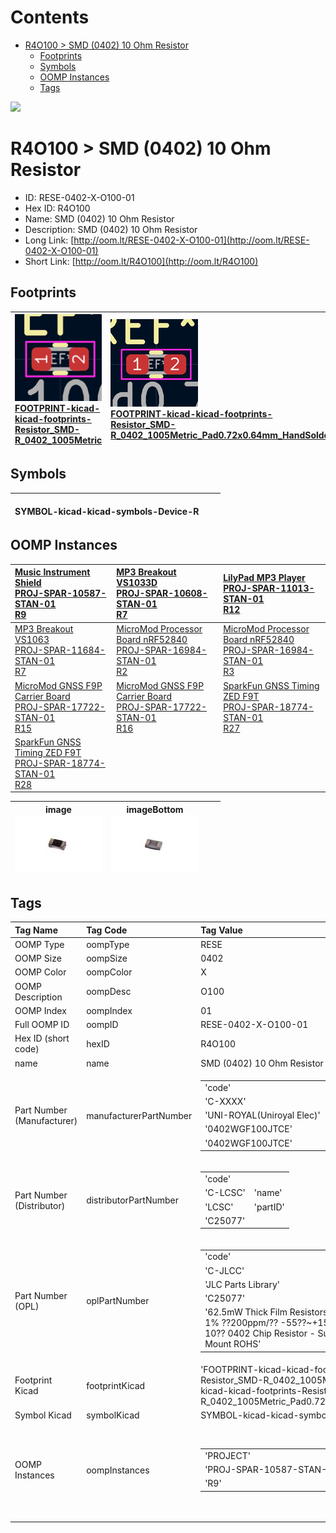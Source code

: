 



Contents
========

* [R4O100 > SMD (0402) 10 Ohm Resistor](#r4o100--smd-0402-10-ohm-resistor)
	* [Footprints](#footprints)
	* [Symbols](#symbols)
	* [OOMP Instances](#oomp-instances)
	* [Tags](#tags)
  
![][im]
# R4O100 > SMD (0402) 10 Ohm Resistor

- ID: RESE-0402-X-O100-01
- Hex ID: R4O100
- Name: SMD (0402) 10 Ohm Resistor
- Description: SMD (0402) 10 Ohm Resistor
- Long Link: [http://oom.lt/RESE-0402-X-O100-01](http://oom.lt/RESE-0402-X-O100-01)
- Short Link: [http://oom.lt/R4O100](http://oom.lt/R4O100)

## Footprints
  

|[![](https://raw.githubusercontent.com/oomlout/oomlout_OOMP_eda_V2/main/FOOTPRINT/kicad/kicad-footprints/Resistor_SMD/R_0402_1005Metric/image_140.png)<br>FOOTPRINT-kicad-kicad-footprints-Resistor_SMD-R_0402_1005Metric](https://github.com/oomlout/oomlout_OOMP_eda_V2/tree/main/FOOTPRINT/kicad/kicad-footprints/Resistor_SMD/R_0402_1005Metric/)|[![](https://raw.githubusercontent.com/oomlout/oomlout_OOMP_eda_V2/main/FOOTPRINT/kicad/kicad-footprints/Resistor_SMD/R_0402_1005Metric_Pad0.72x0.64mm_HandSolder/image_140.png)<br>FOOTPRINT-kicad-kicad-footprints-Resistor_SMD-R_0402_1005Metric_Pad0.72x0.64mm_HandSolder](https://github.com/oomlout/oomlout_OOMP_eda_V2/tree/main/FOOTPRINT/kicad/kicad-footprints/Resistor_SMD/R_0402_1005Metric_Pad0.72x0.64mm_HandSolder/)||
| :--- | :--- | :--- |

## Symbols
  

|![]()<br>SYMBOL-kicad-kicad-symbols-Device-R|||
| :--- | :--- | :--- |

## OOMP Instances
  

|[Music Instrument Shield<br>PROJ-SPAR-10587-STAN-01<br>R9](https://github.com/oomlout/oomlout_OOMP_projects_V2/tree/main/PROJ/SPAR/10587/STAN/01/)|[MP3 Breakout VS1033D<br>PROJ-SPAR-10608-STAN-01<br>R7](https://github.com/oomlout/oomlout_OOMP_projects_V2/tree/main/PROJ/SPAR/10608/STAN/01/)|[LilyPad MP3 Player<br>PROJ-SPAR-11013-STAN-01<br>R12](https://github.com/oomlout/oomlout_OOMP_projects_V2/tree/main/PROJ/SPAR/11013/STAN/01/)|
| :--- | :--- | :--- |
|[MP3 Breakout VS1063<br>PROJ-SPAR-11684-STAN-01<br>R7](https://github.com/oomlout/oomlout_OOMP_projects_V2/tree/main/PROJ/SPAR/11684/STAN/01/)|[MicroMod Processor Board nRF52840<br>PROJ-SPAR-16984-STAN-01<br>R2](https://github.com/oomlout/oomlout_OOMP_projects_V2/tree/main/PROJ/SPAR/16984/STAN/01/)|[MicroMod Processor Board nRF52840<br>PROJ-SPAR-16984-STAN-01<br>R3](https://github.com/oomlout/oomlout_OOMP_projects_V2/tree/main/PROJ/SPAR/16984/STAN/01/)|
|[MicroMod GNSS F9P Carrier Board<br>PROJ-SPAR-17722-STAN-01<br>R15](https://github.com/oomlout/oomlout_OOMP_projects_V2/tree/main/PROJ/SPAR/17722/STAN/01/)|[MicroMod GNSS F9P Carrier Board<br>PROJ-SPAR-17722-STAN-01<br>R16](https://github.com/oomlout/oomlout_OOMP_projects_V2/tree/main/PROJ/SPAR/17722/STAN/01/)|[SparkFun GNSS Timing ZED F9T<br>PROJ-SPAR-18774-STAN-01<br>R27](https://github.com/oomlout/oomlout_OOMP_projects_V2/tree/main/PROJ/SPAR/18774/STAN/01/)|
|[SparkFun GNSS Timing ZED F9T<br>PROJ-SPAR-18774-STAN-01<br>R28](https://github.com/oomlout/oomlout_OOMP_projects_V2/tree/main/PROJ/SPAR/18774/STAN/01/)|||
  

|image<br>[![](https://raw.githubusercontent.com/oomlout/oomlout_OOMP_parts_V2/main/RESE/0402/X/O100/01/image_140.jpg)](https://github.com/oomlout/oomlout_OOMP_parts_V2/tree/main/RESE/0402/X/O100/01/image.jpg)|imageBottom<br>[![](https://raw.githubusercontent.com/oomlout/oomlout_OOMP_parts_V2/main/RESE/0402/X/O100/01/image_BOTTOM_140.jpg)](https://github.com/oomlout/oomlout_OOMP_parts_V2/tree/main/RESE/0402/X/O100/01/image_BOTTOM.jpg)|||
| :---: | :---: | :---: | :---: |

## Tags
  

|Tag Name|Tag Code|Tag Value|
| :--- | :--- | :--- |
|OOMP Type|oompType|RESE|
|OOMP Size|oompSize|0402|
|OOMP Color|oompColor|X|
|OOMP Description|oompDesc|O100|
|OOMP Index|oompIndex|01|
|Full OOMP ID|oompID|RESE-0402-X-O100-01|
|Hex ID (short code)|hexID|R4O100|
|name|name|SMD (0402) 10 Ohm Resistor|
|Part Number (Manufacturer)|manufacturerPartNumber|<table><tr><td>'code'</td></tr><tr><td> 'C-XXXX'</td><td> 'name'</td></tr><tr><td> 'UNI-ROYAL(Uniroyal Elec)'</td><td> 'partID'</td></tr><tr><td> '0402WGF100JTCE'</td><td> 'partName'</td></tr><tr><td> '0402WGF100JTCE'</td></tr></table>|
|Part Number (Distributor)|distributorPartNumber|<table><tr><td>'code'</td></tr><tr><td> 'C-LCSC'</td><td> 'name'</td></tr><tr><td> 'LCSC'</td><td> 'partID'</td></tr><tr><td> 'C25077'</td></tr></table>|
|Part Number (OPL)|oplPartNumber|<table><tr><td>'code'</td></tr><tr><td> 'C-JLCC'</td><td> 'name'</td></tr><tr><td> 'JLC Parts Library'</td><td> 'partID'</td></tr><tr><td> 'C25077'</td><td> 'partName'</td></tr><tr><td> '62.5mW Thick Film Resistors 50V ??1% ??200ppm/?? -55??~+155?? 10?? 0402  Chip Resistor - Surface Mount ROHS'</td></tr></table>|
|Footprint Kicad|footprintKicad|'FOOTPRINT-kicad-kicad-footprints-Resistor_SMD-R_0402_1005Metric', 'FOOTPRINT-kicad-kicad-footprints-Resistor_SMD-R_0402_1005Metric_Pad0.72x0.64mm_HandSolder'|
|Symbol Kicad|symbolKicad|SYMBOL-kicad-kicad-symbols-Device-R|
|OOMP Instances|oompInstances|<table><tr><td>'PROJECT'</td></tr><tr><td> 'PROJ-SPAR-10587-STAN-01'</td><td> 'ID'</td></tr><tr><td> 'R9'</td></tr></table></td><td> <table><tr><td>'PROJECT'</td></tr><tr><td> 'PROJ-SPAR-10608-STAN-01'</td><td> 'ID'</td></tr><tr><td> 'R7'</td></tr></table></td><td> <table><tr><td>'PROJECT'</td></tr><tr><td> 'PROJ-SPAR-11013-STAN-01'</td><td> 'ID'</td></tr><tr><td> 'R12'</td></tr></table></td><td> <table><tr><td>'PROJECT'</td></tr><tr><td> 'PROJ-SPAR-11684-STAN-01'</td><td> 'ID'</td></tr><tr><td> 'R7'</td></tr></table></td><td> <table><tr><td>'PROJECT'</td></tr><tr><td> 'PROJ-SPAR-16984-STAN-01'</td><td> 'ID'</td></tr><tr><td> 'R2'</td></tr></table></td><td> <table><tr><td>'PROJECT'</td></tr><tr><td> 'PROJ-SPAR-16984-STAN-01'</td><td> 'ID'</td></tr><tr><td> 'R3'</td></tr></table></td><td> <table><tr><td>'PROJECT'</td></tr><tr><td> 'PROJ-SPAR-17722-STAN-01'</td><td> 'ID'</td></tr><tr><td> 'R15'</td></tr></table></td><td> <table><tr><td>'PROJECT'</td></tr><tr><td> 'PROJ-SPAR-17722-STAN-01'</td><td> 'ID'</td></tr><tr><td> 'R16'</td></tr></table></td><td> <table><tr><td>'PROJECT'</td></tr><tr><td> 'PROJ-SPAR-18774-STAN-01'</td><td> 'ID'</td></tr><tr><td> 'R27'</td></tr></table></td><td> <table><tr><td>'PROJECT'</td></tr><tr><td> 'PROJ-SPAR-18774-STAN-01'</td><td> 'ID'</td></tr><tr><td> 'R28'</td></tr></table>|
||||



[im]: image_450.jpg
